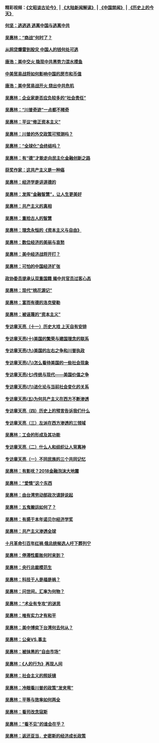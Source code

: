 #### 精彩视频：[《文昭谈古论今》](https://github.com/gfw-breaker/wenzhao/blob/master/README.md?t=11160631) | [《大陆新闻解读》](https://github.com/gfw-breaker/ntdtv-comedy/blob/master/README.md?t=11160631) | [《中国禁闻》](https://github.com/gfw-breaker/ntdtv-news/blob/master/README.md?t=11160631) | [《历史上的今天》](https://github.com/gfw-breaker/today-in-history/blob/master/README.md?t=11160631) 

#### [何坚：逃逃逃 逃离中国与逃离中共](../pages/nsc423/n10592891.md?t=11160631) 

#### [吴惠林：“商战”何时了？](../pages/nsc423/n10573558.md?t=11160631) 

#### [从网贷爆雷到股灾 中国人的钱何处可逃](../pages/nsc423/n10572800.md?t=11160631) 

#### [唐浩：美中交火 隐现中共黑势力混水摸鱼](../pages/nsc423/n10544040.md?t=11160631) 

#### [中美贸易战将如何影响中国的房市和币值](../pages/nsc423/n10543697.md?t=11160631) 

#### [唐浩：美中贸易战开火 烧出中共危机](../pages/nsc423/n10540126.md?t=11160631) 

#### [吴惠林：企业家是否应负较多的“社会责任”](../pages/nsc423/n10535022.md?t=11160631) 

#### [吴惠林：“川普奇迹”一点都不稀奇](../pages/nsc423/n10512808.md?t=11160631) 

#### [吴惠林：平议“修正资本主义”](../pages/nsc423/n10495724.md?t=11160631) 

#### [吴惠林：川普的外交政策可预测吗？](../pages/nsc423/n10462387.md?t=11160631) 

#### [吴惠林：“全球化”会终结吗？](../pages/nsc423/n10452838.md?t=11160631) 

#### [吴惠林：有“德”才能走向民主化金融创新之路](../pages/nsc423/n10432292.md?t=11160631) 

#### [获奖作家：这共产主义是一种癌](../pages/nsc423/n10431541.md?t=11160631) 

#### [吴惠林：经济学是讲道德的](../pages/nsc423/n10398014.md?t=11160631) 

#### [吴惠林：发挥“金融智慧”，让人生更美好](../pages/nsc423/n10375019.md?t=11160631) 

#### [吴惠林：共产主义的真相](../pages/nsc423/n10351394.md?t=11160631) 

#### [吴惠林：重拾古人的智慧](../pages/nsc423/n10337691.md?t=11160631) 

#### [吴惠林：理念永恒的《资本主义与自由》](../pages/nsc423/n10316274.md?t=11160631) 

#### [吴惠林：数位经济的美丽与哀愁](../pages/nsc423/n10292946.md?t=11160631) 

#### [吴惠林：美中经济战将开打？](../pages/nsc423/n10258825.md?t=11160631) 

#### [吴惠林：可怕的中国经济扩张](../pages/nsc423/n10219147.md?t=11160631) 

#### [政协委员提承认双重国籍 揭中共官员过客心态](../pages/nsc423/n10208809.md?t=11160631) 

#### [吴惠林：现代“桃花源记”](../pages/nsc423/n10185234.md?t=11160631) 

#### [吴惠林：富而有德的洛克斐勒](../pages/nsc423/n10142264.md?t=11160631) 

#### [吴惠林：被诬蔑的“资本主义”](../pages/nsc423/n10124816.md?t=11160631) 

#### [专访章天亮（十一）历史大戏 上天自有安排](../pages/nsc423/n10094905.md?t=11160631) 

#### [专访章天亮(十)美国的繁荣与建国理念的联系](../pages/nsc423/n10094899.md?t=11160631) 

#### [专访章天亮(九)美国的左右之争和川普执政](../pages/nsc423/n10094889.md?t=11160631) 

#### [专访章天亮(八)怎么看待美国的一些社会现象](../pages/nsc423/n10094857.md?t=11160631) 

#### [专访章天亮(七)传统与现代——美国价值之争](../pages/nsc423/n10093140.md?t=11160631) 

#### [专访章天亮(六)进化论与当前社会变化的关系](../pages/nsc423/n10092036.md?t=11160631) 

#### [专访章天亮(五)为何共产主义在西方不断渗透](../pages/nsc423/n10083620.md?t=11160631) 

#### [专访章天亮（四）历史上的预言告诉我们什么](../pages/nsc423/n10083606.md?t=11160631) 

#### [专访章天亮（三）左派在西方渗透的三领域](../pages/nsc423/n10081115.md?t=11160631) 

#### [吴惠林：工会的形成及其功能](../pages/nsc423/n10080633.md?t=11160631) 

#### [专访章天亮（二）什么人和组织让人背离神](../pages/nsc423/n10076637.md?t=11160631) 

#### [专访章天亮（一）不同民族的三个共同记忆](../pages/nsc423/n10074188.md?t=11160631) 

#### [吴惠林：有影呒？2018金融泡沫大地震](../pages/nsc423/n10040534.md?t=11160631) 

#### [吴惠林：“爱情”这个东西](../pages/nsc423/n10019423.md?t=11160631) 

#### [吴惠林：由台湾劳动部政次请辞说起](../pages/nsc423/n9979679.md?t=11160631) 

#### [吴惠林：五鬼搬运如何了？](../pages/nsc423/n9925338.md?t=11160631) 

#### [吴惠林：有感于本年诺贝尔经济学奖](../pages/nsc423/n9871883.md?t=11160631) 

#### [吴惠林：共产主义渗透全球](../pages/nsc423/n9812748.md?t=11160631) 

#### [十月革命引百年红祸 俄总统候选人吁下葬列宁](../pages/nsc423/n9810182.md?t=11160631) 

#### [吴惠林：停滞性膨胀何时来到？](../pages/nsc423/n9764136.md?t=11160631) 

#### [吴惠林：央行总裁模范生](../pages/nsc423/n9728134.md?t=11160631) 

#### [吴惠林：科技于人是福是祸？](../pages/nsc423/n9672982.md?t=11160631) 

#### [吴惠林：问世间，汇率为何物？](../pages/nsc423/n9621788.md?t=11160631) 

#### [吴惠林：“术业有专攻”的迷思](../pages/nsc423/n9580363.md?t=11160631) 

#### [吴惠林：唯有实力才有和平](../pages/nsc423/n9529599.md?t=11160631) 

#### [吴惠林：美中博奕下台湾何去何从？](../pages/nsc423/n9483598.md?t=11160631) 

#### [吴惠林：公亲VS.事主](../pages/nsc423/n9425637.md?t=11160631) 

#### [吴惠林：被抹黑的“自由市场”](../pages/nsc423/n9351545.md?t=11160631) 

#### [吴惠林：《人的行为》再现人间](../pages/nsc423/n9296339.md?t=11160631) 

#### [吴惠林：社会主义的照妖镜](../pages/nsc423/n9243460.md?t=11160631) 

#### [吴惠林：冷眼看川普的政策“发夹弯”](../pages/nsc423/n9120684.md?t=11160631) 

#### [吴惠林：平等与效率如何两全](../pages/nsc423/n9075430.md?t=11160631) 

#### [吴惠林：看司改念寇斯](../pages/nsc423/n9024915.md?t=11160631) 

#### [吴惠林：“看不见”的谁会在乎？](../pages/nsc423/n8977488.md?t=11160631) 

#### [吴惠林：返还亚当．史密斯的经济成长政策](../pages/nsc423/n8931896.md?t=11160631) 

